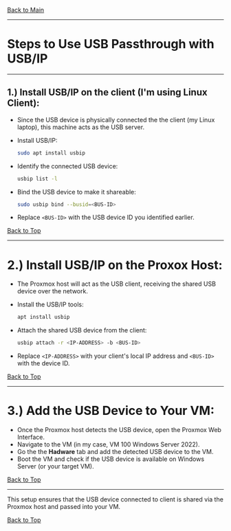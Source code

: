 <a name="top"></a>
[Back to Main](https://github.com/caxylive/Home-Lab-Enterprise-Simulation/blob/main/README.md)

---

# Steps to Use USB Passthrough with USB/IP

---

## 1.) Install USB/IP on the client (I'm using Linux Client):

* Since the USB device is physically connected the the client (my Linux laptop), this machine acts as the USB server.

* Install USB/IP:
  ```Bash
  sudo apt install usbip
  ```

* Identify the connected USB device:
  ```Bash
  usbip list -l
  ```

* Bind the USB device to make it shareable:
  ```Bash
  sudo usbip bind --busid=<BUS-ID>
  ```

* Replace `<BUS-ID>` with the USB device ID you identified earlier.

[Back to Top](#top)

---

# 2.) Install USB/IP on the Proxox Host:

* The Proxmox host will act as the USB client, receiving the shared USB device over the network.


* Install the USB/IP tools:
  ```Bash
  apt install usbip
  ```

* Attach the shared USB device from the client:
  ```Bash
  usbip attach -r <IP-ADDRESS> -b <BUS-ID>
  ```

* Replace `<IP-ADDRESS>` with your client's local IP address and `<BUS-ID>` with the device ID.

[Back to Top](#top)

---

# 3.) Add the USB Device to Your VM:

* Once the Proxmox host detects the USB device, open the Proxmox Web Interface.
* Navigate to the VM (in my case, VM 100 Windows Server 2022).
* Go the the **Hadware** tab and add the detected USB device to the VM.
* Boot the VM and check if the USB device is available on Windows Server (or your target VM).

[Back to Top](#top)

---

This setup ensures that the USB device connected to client is shared via the Proxmox host and passed into your VM.

[Back to Top](#top)
